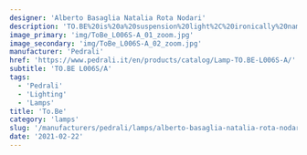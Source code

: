 ```yaml
---
designer: 'Alberto Basaglia Natalia Rota Nodari'
description: 'TO.BE%20is%20a%20suspension%20light%2C%20ironically%20named%20to%20reflect%20its%20shape%20-%20a%20tube%20suspended%20in%20the%20air.%20An%20essential%20lamp%2C%20with%20a%20narrow%20cylinder%20in%20polycarbonate%2C%20white%20powder%20coated%20inside%2C%20available%20in%20a%20wide%20palette%20of%20colors%20outside%2C%20with%20a%20hole%20in%20the%20upper%20part%20of%20the%20diffuser%20that%20allows%20light%20to%20shine%20out%20and%20illuminate%20the%20ceiling.'
image_primary: 'img/ToBe_L006S-A_01_zoom.jpg'
image_secondary: 'img/ToBe_L006S-A_02_zoom.jpg'
manufacturer: 'Pedrali'
href: 'https://www.pedrali.it/en/products/catalog/Lamp-TO.BE-L006S-A/'
subtitle: 'TO.BE L006S/A'
tags:
  - 'Pedrali'
  - 'Lighting'
  - 'Lamps'
title: 'To.Be'
category: 'lamps'
slug: '/manufacturers/pedrali/lamps/alberto-basaglia-natalia-rota-nodari-to-be'
date: '2021-02-22'
---
```

